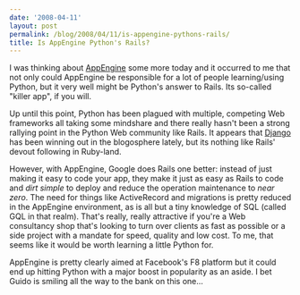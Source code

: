 ```yaml
---
date: '2008-04-11'
layout: post
permalink: /blog/2008/04/11/is-appengine-pythons-rails/
title: Is AppEngine Python's Rails?
---
```

I was thinking about [AppEngine](https://cloud.google.com/appengine/) some more today and it occurred to me that not only could AppEngine be responsible for a lot of people learning/using Python, but it very well might be Python's answer to Rails. Its so-called "killer app", if you will.

Up until this point, Python has been plagued with multiple, competing Web frameworks all taking some mindshare and there really hasn't been a strong rallying point in the Python Web community like Rails. It appears that [Django](https://www.djangoproject.com/) has been winning out in the blogosphere lately, but its nothing like Rails' devout following in Ruby-land.

However, with AppEngine, Google does Rails one better: instead of just making it easy to code your app, they make it just as easy as Rails to code and *dirt simple* to deploy and reduce the operation maintenance to *near zero*. The need for things like ActiveRecord and migrations is pretty reduced in the AppEngine environment, as is all but a tiny knowledge of SQL (called GQL in that realm). That's really, really attractive if you're a Web consultancy shop that's looking to turn over clients as fast as possible or a side project with a mandate for speed, quality and low cost. To me, that seems like it would be worth learning a little Python for.

AppEngine is pretty clearly aimed at Facebook's F8 platform but it could end up hitting Python with a major boost in popularity as an aside. I bet Guido is smiling all the way to the bank on this one...
